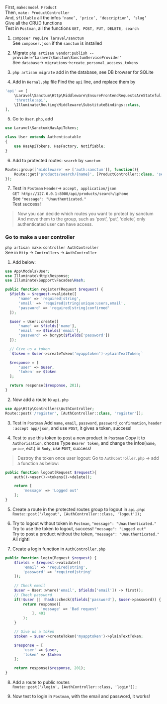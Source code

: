 First, `make:model Product`  
Then, `make: ProductController`  
And, `$fillable` all the infos `‘name’, ‘price’, ‘description’, ‘slug’`  
Give all the CRUD functions  
Test in `Postman`, all the functions `GET, POST, PUT, DELETE, search`  

1. `composer require laravel/sanctum`  
See `composer.json` if the `sanctum` is installed  

2. Migrate
`php artisan vendor:publish --provider="Laravel\Sanctum\SanctumServiceProvider"`  
See `database`-> `migrations`->`create_personal_accsess_tokens`  

3. `php artisan migrate`
add in the database, see DB browser for SQLite  

4. Add in `Kernal.php` file
Find the `api` line, and replace them by  
```php
'api' => [
    \Laravel\Sanctum\Http\Middleware\EnsureFrontendRequestsAreStateful::class,
    'throttle:api',
    \Illuminate\Routing\Middleware\SubstituteBindings::class,
],
```
5. Go to `User.php`, add
```php
use Laravel\Sanctum\HasApiTokens;

class User extends Authenticatable
{
    use HasApiTokens, HasFactory, Notifiable;
}
```

6. Add to protected routes:  `search`  by `sanctum`
```php
Route::group(['middleware' => ['auth:sanctum']], function(){
    Route::get('products/search/{name}', [ProductController::class, 'search']);
});
```

7. Test in `Postman`
`Header`-> `accept, application/json`  
`GET http://127.0.0.1:8000/api/products/search/iphone`  
See  `"message": "Unauthenticated."`  
Test success!  

> Now you can decide which routes you want to protect by sanctum
> And move them to the group, such as ‘post’, ‘put’, ‘delete’, only authenticated user can have access.

### Go to make a user controller
 `php artisan make:controller AuthController`  
See in `Http` -> `Controllers` -> `AuthController`  
1. Add below:
```php
use App\Models\User;
use Illuminate\Http\Response;
use Illuminate\Support\Facades\Hash;

public function register(Request $request) {
  $fields = $request->validate([
      'name' => 'required|string',
      'email' => 'required|string|unique:users,email',
      'password' => 'required|string|confirmed'
  ]);

  $user = User::create([
      'name' => $fields['name'],
      'email' => $fields['email'],
      'password' => bcrypt($fields['password'])
  ]);

  // Give us a token
  `$token = $user->createToken('myapptoken')->plainTextToken;`

  $response = [
      'user' => $user,
      'token' => $token
  ];

  return response($response, 201);
}
```

2. Now add a route to `api.php`
```php
use App\Http\Controllers\AuthController;
Route::post('/register', [AuthController::class, 'register']);
```

3. Test in `Postman`
Add `name`, `email`, `password`, `password_confirmation`, `header` : `accept app/json`, and use `POST`, it gives a token, success!

4. Test to use this token to post a new product in `Postman`
Copy it to `Authorisation`, choose Type `Bearer token`, and change the infos(`name`, `price`, ect.) in `Body`, use `POST`,  success!

> Destroy the token once user logout:
Go to `AuthController.php` -> add a function as below:
```php
public function logout(Request $request){
    auth()->user()->tokens()->delete();

    return [
        'message' => 'Logged out'
    ];
}
```

5. Create a route in the protected routes group to logout in `api.php`:
`Route::post('/logout', [AuthController::class, 'logout']);`

6. Try to logout without token in `Postman`, `"message": "Unauthenticated."`  
Try to use the token to logout, success! `"message": "Logged out"`  
Try to post a product without the token, `"message": "Unauthenticated." ` All right!  

7. Create a login function in `AuthController.php`
```php
public function login(Request $request) {
    $fields = $request->validate([
        'email' => 'required|string',
        'password' => 'required|string'
    ]);
    
    // Check email
    $user = User::where('email', $fields['email']) -> first();
    // Check password
    if(!$user || !hash::check($fields['password'], $user->password)) {
        return response([
                'message' => 'Bad request'
            ], 401
        );
    }

    // Give us a token
    $token = $user->createToken('myapptoken')->plainTextToken;

    $response = [
        'user' => $user,
        'token' => $token
    ];

    return response($response, 201);
}
```

8. Add a route to public routes  
`Route::post('/login', [AuthController::class, 'login']);`

9. Now test to login in `Postman`, with the email and password, it works!
